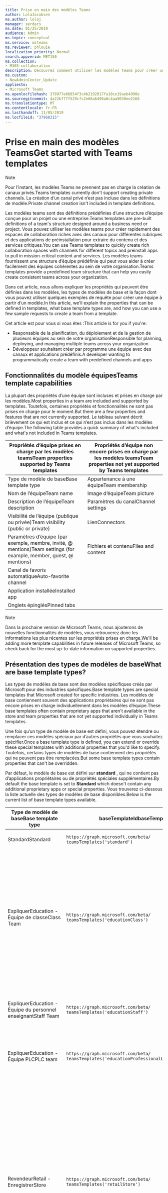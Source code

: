 ```yaml
---
title: Prise en main des modèles Teams
author: LolaJacobsen
ms.author: lolaj
manager: serdars
ms.date: 01/25/2019
audience: Admin
ms.topic: conceptual
ms.service: msteams
ms.reviewer: phlouie
localization_priority: Normal
search.appverid: MET150
ms.collection:
- M365-collaboration
description: Découvrez comment utiliser les modèles teams pour créer une équipe à l’aide de canaux prédéfinis.
ms.custom:
- NewAdminCenter_Update
appliesto:
- Microsoft Teams
ms.openlocfilehash: 378977e86854f3c4b2192017fa10ce19aeb4990e
ms.sourcegitcommit: 4a22bf77f529cfc2e68a6498a0c4aa9030ee2168
ms.translationtype: MT
ms.contentlocale: fr-FR
ms.lasthandoff: 11/05/2019
ms.locfileid: "37968315"
---
```

# <a name="get-started-with-teams-templates"></a><span data-ttu-id="0cce8-103">Prise en main des modèles Teams</span><span class="sxs-lookup"><span data-stu-id="0cce8-103">Get started with Teams templates</span></span>

> [!NOTE]
> <span data-ttu-id="0cce8-104">Pour l’instant, les modèles Teams ne prennent pas en charge la création de canaux privés.</span><span class="sxs-lookup"><span data-stu-id="0cce8-104">Teams templates currently don't support creating private channels.</span></span> <span data-ttu-id="0cce8-105">La création d’un canal privé n’est pas incluse dans les définitions de modèle.</span><span class="sxs-lookup"><span data-stu-id="0cce8-105">Private channel creation isn't included in template definitions.</span></span> 

<span data-ttu-id="0cce8-106">Les modèles teams sont des définitions prédéfinies d’une structure d’équipe conçue pour un projet ou une entreprise.</span><span class="sxs-lookup"><span data-stu-id="0cce8-106">Teams templates are pre-built definitions of a team's structure designed around a business need or project.</span></span> <span data-ttu-id="0cce8-107">Vous pouvez utiliser les modèles teams pour créer rapidement des espaces de collaboration riches avec des canaux pour différentes rubriques et des applications de préinstallation pour extraire du contenu et des services critiques.</span><span class="sxs-lookup"><span data-stu-id="0cce8-107">You can use Teams templates to quickly create rich collaboration spaces with channels for different topics and preinstall apps to pull in mission-critical content and services.</span></span> <span data-ttu-id="0cce8-108">Les modèles teams fournissent une structure d’équipe prédéfinie qui peut vous aider à créer facilement des équipes cohérentes au sein de votre organisation.</span><span class="sxs-lookup"><span data-stu-id="0cce8-108">Teams templates provide a predefined team structure that can help you easily create consistent teams across your organization.</span></span> 

<span data-ttu-id="0cce8-109">Dans cet article, nous allons expliquer les propriétés qui peuvent être définies dans les modèles, les types de modèles de base et la façon dont vous pouvez utiliser quelques exemples de requête pour créer une équipe à partir d’un modèle.</span><span class="sxs-lookup"><span data-stu-id="0cce8-109">In this article, we'll explain the properties that can be defined in templates, what base template types are, and how you can use a few sample requests to create a team from a template.</span></span>
 
<span data-ttu-id="0cce8-110">Cet article est pour vous si vous êtes :</span><span class="sxs-lookup"><span data-stu-id="0cce8-110">This article is for you if you're:</span></span>

- <span data-ttu-id="0cce8-111">Responsable de la planification, du déploiement et de la gestion de plusieurs équipes au sein de votre organisation</span><span class="sxs-lookup"><span data-stu-id="0cce8-111">Responsible for planning, deploying, and managing multiple teams across your organization</span></span><br>
- <span data-ttu-id="0cce8-112">Développeur souhaitant créer par programme une équipe avec des canaux et applications prédéfinis.</span><span class="sxs-lookup"><span data-stu-id="0cce8-112">A developer wanting to programmatically create a team with predefined channels and apps</span></span>

## <a name="teams-template-capabilities"></a><span data-ttu-id="0cce8-113">Fonctionnalités du modèle équipes</span><span class="sxs-lookup"><span data-stu-id="0cce8-113">Teams template capabilities</span></span>

<span data-ttu-id="0cce8-114">La plupart des propriétés d’une équipe sont incluses et prises en charge par les modèles.</span><span class="sxs-lookup"><span data-stu-id="0cce8-114">Most properties in a team are included and supported by templates.</span></span> <span data-ttu-id="0cce8-115">Toutefois, certaines propriétés et fonctionnalités ne sont pas prises en charge pour le moment.</span><span class="sxs-lookup"><span data-stu-id="0cce8-115">But there are a few properties and features that are not currently supported.</span></span> <span data-ttu-id="0cce8-116">Le tableau suivant décrit brièvement ce qui est inclus et ce qui n’est pas inclus dans les modèles d’équipe.</span><span class="sxs-lookup"><span data-stu-id="0cce8-116">The following table provides a quick summary of what's included and what's not included in Teams templates.</span></span>

| <span data-ttu-id="0cce8-117">**Propriétés d’équipe prises en charge par les modèles teams**</span><span class="sxs-lookup"><span data-stu-id="0cce8-117">**Team properties supported by Teams templates**</span></span> | <span data-ttu-id="0cce8-118">**Propriétés d’équipe non encore prises en charge par les modèles teams**</span><span class="sxs-lookup"><span data-stu-id="0cce8-118">**Team properties not yet supported by Teams templates**</span></span> |
| ------------------------------------------------ | -------------------------------------------------------- |
| <span data-ttu-id="0cce8-119">Type de modèle de base</span><span class="sxs-lookup"><span data-stu-id="0cce8-119">Base template type</span></span> | <span data-ttu-id="0cce8-120">Appartenance à une équipe</span><span class="sxs-lookup"><span data-stu-id="0cce8-120">Team membership</span></span> |
| <span data-ttu-id="0cce8-121">Nom de l’équipe</span><span class="sxs-lookup"><span data-stu-id="0cce8-121">Team name</span></span> | <span data-ttu-id="0cce8-122">Image d’équipe</span><span class="sxs-lookup"><span data-stu-id="0cce8-122">Team picture</span></span> |
| <span data-ttu-id="0cce8-123">Description de l’équipe</span><span class="sxs-lookup"><span data-stu-id="0cce8-123">Team description</span></span> | <span data-ttu-id="0cce8-124">Paramètres du canal</span><span class="sxs-lookup"><span data-stu-id="0cce8-124">Channel settings</span></span> |
| <span data-ttu-id="0cce8-125">Visibilité de l’équipe (publique ou privée)</span><span class="sxs-lookup"><span data-stu-id="0cce8-125">Team visibility (public or private)</span></span> | <span data-ttu-id="0cce8-126">Lien</span><span class="sxs-lookup"><span data-stu-id="0cce8-126">Connectors</span></span> |
| <span data-ttu-id="0cce8-127">Paramètres d’équipe (par exemple, membre, invité, @ mentions)</span><span class="sxs-lookup"><span data-stu-id="0cce8-127">Team settings (for example, member, guest, @ mentions)</span></span> | <span data-ttu-id="0cce8-128">Fichiers et contenu</span><span class="sxs-lookup"><span data-stu-id="0cce8-128">Files and content</span></span> |
| <span data-ttu-id="0cce8-129">Canal de favoris automatique</span><span class="sxs-lookup"><span data-stu-id="0cce8-129">Auto-favorite channel</span></span> | |
| <span data-ttu-id="0cce8-130">Application installée</span><span class="sxs-lookup"><span data-stu-id="0cce8-130">Installed app</span></span> | |
| <span data-ttu-id="0cce8-131">Onglets épinglés</span><span class="sxs-lookup"><span data-stu-id="0cce8-131">Pinned tabs</span></span> | |

> [!NOTE]
> <span data-ttu-id="0cce8-132">Dans la prochaine version de Microsoft Teams, nous ajouterons de nouvelles fonctionnalités de modèles, vous retrouverez donc les informations les plus récentes sur les propriétés prises en charge.</span><span class="sxs-lookup"><span data-stu-id="0cce8-132">We'll be adding more template capabilities in future releases of Microsoft Teams, so check back for the most up-to-date information on supported properties.</span></span>

## <a name="what-are-base-template-types"></a><span data-ttu-id="0cce8-133">Présentation des types de modèles de base</span><span class="sxs-lookup"><span data-stu-id="0cce8-133">What are base template types?</span></span>

<span data-ttu-id="0cce8-134">Les types de modèles de base sont des modèles spécifiques créés par Microsoft pour des industries spécifiques.</span><span class="sxs-lookup"><span data-stu-id="0cce8-134">Base template types are special templates that Microsoft created for specific industries.</span></span> <span data-ttu-id="0cce8-135">Les modèles de base contiennent souvent des applications propriétaires qui ne sont pas encore prises en charge individuellement dans les modèles d’équipe.</span><span class="sxs-lookup"><span data-stu-id="0cce8-135">These base templates often contain proprietary apps that aren't available in the store and team properties that are not yet supported individually in Teams templates.</span></span>

<span data-ttu-id="0cce8-136">Une fois qu’un type de modèle de base est défini, vous pouvez étendre ou remplacer ces modèles spéciaux par d’autres propriétés que vous souhaitez spécifier.</span><span class="sxs-lookup"><span data-stu-id="0cce8-136">Once a base template type is defined, you can extend or override these special templates with additional properties that you'd like to specify.</span></span> <span data-ttu-id="0cce8-137">Toutefois, certains types de modèles de base contiennent des propriétés qui ne peuvent pas être remplacées.</span><span class="sxs-lookup"><span data-stu-id="0cce8-137">But some base template types contain properties that can't be overridden.</span></span>

<span data-ttu-id="0cce8-138">Par défaut, le modèle de base est défini sur **standard** , qui ne contient pas d’applications propriétaires ou de propriétés spéciales supplémentaires.</span><span class="sxs-lookup"><span data-stu-id="0cce8-138">By default the base template is set to **Standard** which doesn't contain any additional proprietary apps or special properties.</span></span> <span data-ttu-id="0cce8-139">Vous trouverez ci-dessous la liste actuelle des types de modèles de base disponibles.</span><span class="sxs-lookup"><span data-stu-id="0cce8-139">Below is the current list of base template types available.</span></span>

| <span data-ttu-id="0cce8-140">Type de modèle de base</span><span class="sxs-lookup"><span data-stu-id="0cce8-140">Base template type</span></span> | <span data-ttu-id="0cce8-141">baseTemplateId</span><span class="sxs-lookup"><span data-stu-id="0cce8-141">baseTemplateId</span></span> | <span data-ttu-id="0cce8-142">Propriétés fournies avec ce modèle de base</span><span class="sxs-lookup"><span data-stu-id="0cce8-142">Properties that come with this base template</span></span> |
| ------------------ | -------------- | ----------------------------------------------------- |
| <span data-ttu-id="0cce8-143">Standard</span><span class="sxs-lookup"><span data-stu-id="0cce8-143">Standard</span></span> | `https://graph.microsoft.com/beta/`<br>`teamsTemplates('standard')` | <span data-ttu-id="0cce8-144">Aucune application et aucune propriété supplémentaires</span><span class="sxs-lookup"><span data-stu-id="0cce8-144">No additional apps and properties</span></span> |
| <span data-ttu-id="0cce8-145">Expliquer</span><span class="sxs-lookup"><span data-stu-id="0cce8-145">Education -</span></span><br><span data-ttu-id="0cce8-146">Équipe de classe</span><span class="sxs-lookup"><span data-stu-id="0cce8-146">Class Team</span></span> | `https://graph.microsoft.com/beta/`<br>`teamsTemplates('educationClass')` | <span data-ttu-id="0cce8-147">Logiciels</span><span class="sxs-lookup"><span data-stu-id="0cce8-147">Apps:</span></span><ul><li><span data-ttu-id="0cce8-148">Bloc-notes OneNote pour la classe (épinglé à l’onglet **général** )</span><span class="sxs-lookup"><span data-stu-id="0cce8-148">OneNote Class Notebook (pinned to the **General** tab)</span></span> </li><li><span data-ttu-id="0cce8-149">Application devoirs (épinglée à l’onglet **général** )</span><span class="sxs-lookup"><span data-stu-id="0cce8-149">Assignments app (pinned to the **General** tab)</span></span></li></ul> <span data-ttu-id="0cce8-150">Propriétés d’équipe :</span><span class="sxs-lookup"><span data-stu-id="0cce8-150">Team properties:</span></span><ul><li><span data-ttu-id="0cce8-151">Visibilité de l’équipe définie sur **HiddenMembership** (ne peut pas être substitué)</span><span class="sxs-lookup"><span data-stu-id="0cce8-151">Team visibility set to **HiddenMembership** (cannot be overridden)</span></span></li></ul> |
| <span data-ttu-id="0cce8-152">Expliquer</span><span class="sxs-lookup"><span data-stu-id="0cce8-152">Education -</span></span><br><span data-ttu-id="0cce8-153">Équipe du personnel enseignant</span><span class="sxs-lookup"><span data-stu-id="0cce8-153">Staff Team</span></span> | `https://graph.microsoft.com/beta/`<br>`teamsTemplates('educationStaff')` | <span data-ttu-id="0cce8-154">Logiciels</span><span class="sxs-lookup"><span data-stu-id="0cce8-154">Apps:</span></span><ul><li><span data-ttu-id="0cce8-155">Carnet de notes OneNote du personnel enseignant (ajouté à l’onglet **général** )</span><span class="sxs-lookup"><span data-stu-id="0cce8-155">OneNote Staff Notebook (pinned to the **General** tab)</span></span></li></ul> |
|<span data-ttu-id="0cce8-156">Expliquer</span><span class="sxs-lookup"><span data-stu-id="0cce8-156">Education -</span></span><br><span data-ttu-id="0cce8-157">Équipe PLC</span><span class="sxs-lookup"><span data-stu-id="0cce8-157">PLC team</span></span> |`https://graph.microsoft.com/beta/`<br>`teamsTemplates('educationProfessionalLearningCommunity')` | <span data-ttu-id="0cce8-158">Logiciels</span><span class="sxs-lookup"><span data-stu-id="0cce8-158">Apps:</span></span><ul><li><span data-ttu-id="0cce8-159">Bloc-notes OneNote PLC (épinglé à l’onglet **général** )</span><span class="sxs-lookup"><span data-stu-id="0cce8-159">OneNote PLC Notebook (pinned to the **General** tab)</span></span></ul></li>|
| <span data-ttu-id="0cce8-160">Revendeur</span><span class="sxs-lookup"><span data-stu-id="0cce8-160">Retail -</span></span><br><span data-ttu-id="0cce8-161">Enregistrer</span><span class="sxs-lookup"><span data-stu-id="0cce8-161">Store</span></span> | `https://graph.microsoft.com/beta/`<br>`teamsTemplates('retailStore')` | <span data-ttu-id="0cce8-162">Canaux</span><span class="sxs-lookup"><span data-stu-id="0cce8-162">Channels:</span></span><ul><li><span data-ttu-id="0cce8-163">Remise du Shift</span><span class="sxs-lookup"><span data-stu-id="0cce8-163">Shift handoff</span></span></li><li><span data-ttu-id="0cce8-164">LMS</span><span class="sxs-lookup"><span data-stu-id="0cce8-164">Learning</span></span></li></ul><span data-ttu-id="0cce8-165">Propriétés d’équipe</span><span class="sxs-lookup"><span data-stu-id="0cce8-165">Team properties</span></span><ul><li><span data-ttu-id="0cce8-166">Visibilité de l’équipe définie sur publique</span><span class="sxs-lookup"><span data-stu-id="0cce8-166">Team visibility set to Public</span></span></li></ul><span data-ttu-id="0cce8-167">Autorisations des membres</span><span class="sxs-lookup"><span data-stu-id="0cce8-167">Member permissions</span></span><ul><li><span data-ttu-id="0cce8-168">Empêcher les membres de créer, de mettre à jour ou de supprimer des canaux</span><span class="sxs-lookup"><span data-stu-id="0cce8-168">Prevent members from creating, updating, or removing channels</span></span></li><li><span data-ttu-id="0cce8-169">Empêcher les membres d’ajouter ou de supprimer des applications</span><span class="sxs-lookup"><span data-stu-id="0cce8-169">Prevent members from adding or removing apps</span></span></li><li><span data-ttu-id="0cce8-170">Empêcher les membres de créer, de mettre à jour ou de supprimer des connecteurs</span><span class="sxs-lookup"><span data-stu-id="0cce8-170">Prevent members from creating, updating, or removing connectors</span></span></li></ul> |
| <span data-ttu-id="0cce8-171">Revendeur</span><span class="sxs-lookup"><span data-stu-id="0cce8-171">Retail -</span></span><br><span data-ttu-id="0cce8-172">Collaboration avec les responsables</span><span class="sxs-lookup"><span data-stu-id="0cce8-172">Manager collaboration</span></span> | `https://graph.microsoft.com/beta/`<br>`teamsTemplates('retailManagerCollaboration')` | <span data-ttu-id="0cce8-173">Canaux</span><span class="sxs-lookup"><span data-stu-id="0cce8-173">Channels:</span></span><ul><li><span data-ttu-id="0cce8-174">Remise du Shift</span><span class="sxs-lookup"><span data-stu-id="0cce8-174">Shift handoff</span></span></li><li><span data-ttu-id="0cce8-175">LMS</span><span class="sxs-lookup"><span data-stu-id="0cce8-175">Learning</span></span></li></ul><span data-ttu-id="0cce8-176">Propriétés d’équipe :</span><span class="sxs-lookup"><span data-stu-id="0cce8-176">Team properties:</span></span><ul><li><span data-ttu-id="0cce8-177">Visibilité de l’équipe définie sur privée</span><span class="sxs-lookup"><span data-stu-id="0cce8-177">Team visibility set to Private</span></span></li></ul><span data-ttu-id="0cce8-178">Autorisations des membres :</span><span class="sxs-lookup"><span data-stu-id="0cce8-178">Member permissions:</span></span><ul><li><span data-ttu-id="0cce8-179">Empêcher les membres de créer, de mettre à jour ou de supprimer des canaux</span><span class="sxs-lookup"><span data-stu-id="0cce8-179">Prevent members from creating, updating, or removing channels</span></span></li><li><span data-ttu-id="0cce8-180">Empêcher les membres d’ajouter ou de supprimer des applications</span><span class="sxs-lookup"><span data-stu-id="0cce8-180">Prevent members from adding or removing apps</span></span></li><li><span data-ttu-id="0cce8-181">Empêcher les membres de créer, de mettre à jour ou de supprimer des connecteurs</span><span class="sxs-lookup"><span data-stu-id="0cce8-181">Prevent members from creating, updating, or removing connectors</span></span></li></ul>|
| <span data-ttu-id="0cce8-182">Organisme</span><span class="sxs-lookup"><span data-stu-id="0cce8-182">Healthcare -</span></span><br><span data-ttu-id="0cce8-183">Rétrocompatibles</span><span class="sxs-lookup"><span data-stu-id="0cce8-183">Ward</span></span> |`https://graph.microsoft.com/beta/`<br>`teamsTemplates('healthcareWard')` |<span data-ttu-id="0cce8-184">Canaux</span><span class="sxs-lookup"><span data-stu-id="0cce8-184">Channels:</span></span> <ul><li><span data-ttu-id="0cce8-185">Annonces\*</span><span class="sxs-lookup"><span data-stu-id="0cce8-185">Announcements\*</span></span></li><li><span data-ttu-id="0cce8-186">Huddles\*</span><span class="sxs-lookup"><span data-stu-id="0cce8-186">Huddles\*</span></span></li><li><span data-ttu-id="0cce8-187">Négative</span><span class="sxs-lookup"><span data-stu-id="0cce8-187">Rounds</span></span></li><li><span data-ttu-id="0cce8-188">Spécifient\*</span><span class="sxs-lookup"><span data-stu-id="0cce8-188">Staffing\*</span></span></li><li><span data-ttu-id="0cce8-189">Formation\*</span><span class="sxs-lookup"><span data-stu-id="0cce8-189">Training\*</span></span></li></ul><span data-ttu-id="0cce8-190">\*Canaux favoris automatiquement</span><span class="sxs-lookup"><span data-stu-id="0cce8-190">\*Auto-favorited channels</span></span> |
|<span data-ttu-id="0cce8-191">Organisme</span><span class="sxs-lookup"><span data-stu-id="0cce8-191">Healthcare -</span></span><br><span data-ttu-id="0cce8-192">Hôpital</span><span class="sxs-lookup"><span data-stu-id="0cce8-192">Hospital</span></span> | `https://graph.microsoft.com/beta/`<br>`teamsTemplates('healthcareHospital')` |<span data-ttu-id="0cce8-193">Canaux</span><span class="sxs-lookup"><span data-stu-id="0cce8-193">Channels:</span></span><ul><li><span data-ttu-id="0cce8-194">Annonces\*</span><span class="sxs-lookup"><span data-stu-id="0cce8-194">Announcements\*</span></span></li><li><span data-ttu-id="0cce8-195">Conformément\*</span><span class="sxs-lookup"><span data-stu-id="0cce8-195">Compliance\*</span></span></li><li><span data-ttu-id="0cce8-196">Privatives de Troie</span><span class="sxs-lookup"><span data-stu-id="0cce8-196">Custodial</span></span></li><li><span data-ttu-id="0cce8-197">Ressources humaines</span><span class="sxs-lookup"><span data-stu-id="0cce8-197">Human Resources</span></span></li></li><li><span data-ttu-id="0cce8-198">Pharmaceutiques</span><span class="sxs-lookup"><span data-stu-id="0cce8-198">Pharmacy</span></span></li></ul><span data-ttu-id="0cce8-199">\*Canal avec favoris automatique</span><span class="sxs-lookup"><span data-stu-id="0cce8-199">\*Auto-favorited channel</span></span>|
|||

> [!NOTE]
> <span data-ttu-id="0cce8-200">Dans la prochaine version de Microsoft Teams, nous allons ajouter d’autres types de modèles de base, et revérifier les informations les plus récentes sur les propriétés prises en charge.</span><span class="sxs-lookup"><span data-stu-id="0cce8-200">We'll be adding more base template types in future releases of Microsoft Teams, so check back for the most up-to-date information on supported properties.</span></span>

## <a name="related-topics"></a><span data-ttu-id="0cce8-201">Voir aussi</span><span class="sxs-lookup"><span data-stu-id="0cce8-201">Related topics</span></span>

- <span data-ttu-id="0cce8-202">[Créer une équipe](https://docs.microsoft.com/graph/api/team-post?view=graph-rest-beta) (en Preview)</span><span class="sxs-lookup"><span data-stu-id="0cce8-202">[Create team](https://docs.microsoft.com/graph/api/team-post?view=graph-rest-beta) (in preview)</span></span>
- [<span data-ttu-id="0cce8-203">Nouvelle équipe</span><span class="sxs-lookup"><span data-stu-id="0cce8-203">New-Team</span></span>](https://docs.microsoft.com/powershell/module/teams/New-Team?view=teams-ps)
- [<span data-ttu-id="0cce8-204">Formation à Microsoft Teams pour les administrateurs</span><span class="sxs-lookup"><span data-stu-id="0cce8-204">Admin training for Microsoft Teams</span></span>](itadmin-readiness.md)
- [<span data-ttu-id="0cce8-205">Démarrage avec les modèles Teams pour la vente au détail</span><span class="sxs-lookup"><span data-stu-id="0cce8-205">Get started with Retail Teams templates</span></span>](get-started-with-retail-teams-templates.md)
- [<span data-ttu-id="0cce8-206">Démarrage avec les modèles Teams pour les organismes de santé</span><span class="sxs-lookup"><span data-stu-id="0cce8-206">Get started with Teams templates for Healthcare organizations</span></span>](expand-teams-across-your-org/healthcare/healthcare-templates.md)
